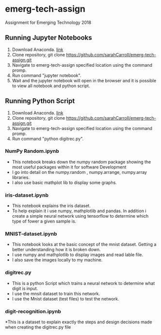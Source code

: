 # emerg-tech-assign
Assignment for Emerging Technology 2018

## Running Jupyter Notebooks
1. Download Anaconda. [link](https://www.anaconda.com/download/)
2. Clone repository, git clone https://github.com/sarahCarroll/emerg-tech-assign.git
3. Navigate to emerg-tech-assign specified location using the command promp.
4. Run command "jupyter notebook".
5. Wait and the jupyter notebook will open in the browser and it is possible to view all notebook and python script.

## Running Python Script
1. Download Anaconda. [link](https://www.anaconda.com/download/)
2. Clone repository, git clone https://github.com/sarahCarroll/emerg-tech-assign.git
3. Navigate to emerg-tech-assign specified location using the command promp.
4. Run command "python digitrec.py".


### NumPy Random.ipynb
* This notebook breaks down the numpy random package showing the most useful packages within it for software Development
* I go into detail on the numpy.random , numpy.arrange, numpy.array libraries.
* I also use basic mathplot lib to display some graphs.

### iris-dataset.ipynb
* This notebook explains the iris dataset. 
* To help explain it i use numpy, mathplotlib and pandas. In addition i create a simple neural network using tensorflow to determine which type of fower a given sample is.

### MNIST-dataset.ipynb
* This notebook looks at the basic concept of the mnist dataset. Getting a better understanding how it is broken down.
* I use numpy and mathplotlib to display images and read lable file.
* I also save the images locally to my machine.

### digitrec.py
* This is a python Script which trains a neural network to determine what digit is input.
* I use the mnsit dataset to  train this network.
* I use the Mnist dataset (test files) to test the network.

### digit-recognition.ipynb
*This is a dataset to explain exactly the steps and design decisions made when creating the digitrec.py file